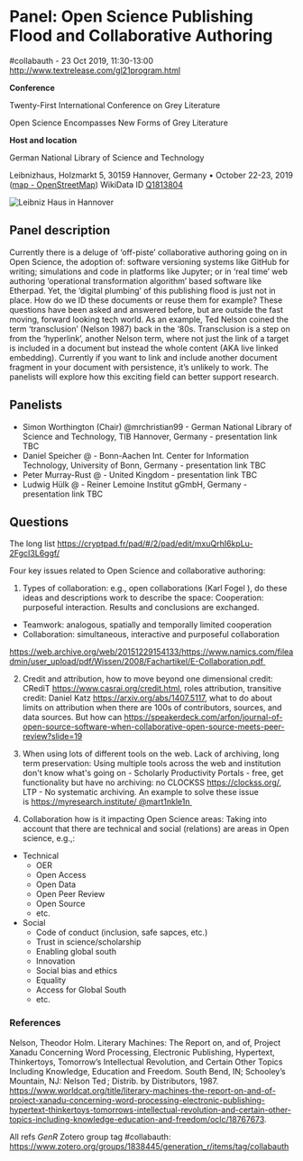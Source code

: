 # Panel: Open Science Publishing Flood and Collaborative Authoring

#collabauth - 23 Oct 2019, 11:30-13:00 http://www.textrelease.com/gl21program.html

**Conference**

Twenty-First International Conference on Grey Literature

Open Science Encompasses New Forms of Grey Literature

**Host and location**

German National Library of Science and Technology

Leibnizhaus, Holzmarkt 5, 30159 Hannover, Germany • October 22-23, 2019 ([map - OpenStreetMap](https://www.openstreetmap.org/search?query=Leibnizhaus%2C%20Holzmarkt%205%2C%20Hannover#map=19/52.37141/9.73223)) WikiData ID [Q1813804](https://www.wikidata.org/wiki/Q1813804)

![Leibniz Haus in Hannover](https://upload.wikimedia.org/wikipedia/commons/1/1c/Leibniz_Haus_2008.jpg "Leibniz Haus in Hannover")

## Panel description

Currently there is a deluge of ‘off-piste’ collaborative authoring going on in Open Science, the adoption of: software versioning systems like GitHub for writing; simulations and code in platforms like Jupyter; or in ‘real time’ web authoring ‘operational transformation algorithm’ based software like Etherpad. Yet, the ‘digital plumbing’ of this publishing flood is just not in place. How do we ID these documents or reuse them for example? These questions have been asked and answered before, but are outside the fast moving, forward looking tech world. As an example, Ted Nelson coined the term ‘transclusion’ (Nelson 1987) back in the ‘80s. Transclusion is a step on from the ‘hyperlink’, another Nelson term, where not just the link of a target is included in a document but instead the whole content (AKA live linked embedding). Currently if you want to link and include another document fragment in your document with persistence, it’s unlikely to work. The panelists will explore how this exciting field can better support research.

## Panelists

 - Simon Worthington (Chair) @mrchristian99 - German National Library of Science and Technology, TIB Hannover, Germany - presentation link TBC
 - Daniel Speicher @ - Bonn-Aachen Int. Center for Information Technology, University of Bonn, Germany - presentation link TBC
 - Peter Murray-Rust @ - United Kingdom - presentation link TBC
 - Ludwig Hülk @ - Reiner Lemoine Institut gGmbH, Germany - presentation link TBC
 
## Questions

The long list https://cryptpad.fr/pad/#/2/pad/edit/mxuQrhI6kpLu-2FgcI3L6ggf/

Four key issues related to Open Science and collaborative authoring:

 1. Types of collaboration: e.g., open collaborations (Karl Fogel ), do these ideas and descriptions work to describe the space:
Cooperation: purposeful interaction. Results and conclusions are exchanged.

 - Teamwork: analogous, spatially and temporally limited cooperation
 - Collaboration: simultaneous, interactive and purposeful collaboration

https://web.archive.org/web/20151229154133/https://www.namics.com/fileadmin/user_upload/pdf/Wissen/2008/Fachartikel/E-Collaboration.pdf 

2. Credit and attribution, how to move beyond one dimensional credit: CRediT https://www.casrai.org/credit.html, roles attribution, transitive credit: Daniel Katz https://arxiv.org/abs/1407.5117, what to do about limits on attribution when there are 100s of contributors, sources, and data sources. But how can https://speakerdeck.com/arfon/journal-of-open-source-software-when-collaborative-open-source-meets-peer-review?slide=19

3. When using lots of different tools on the web. Lack of archiving, long term preservation: Using multiple tools across the web and institution don't know what's going on - Scholarly Productivity Portals - free, get functionality but have no archiving: no CLOCKSS https://clockss.org/, LTP - No systematic archiving. An example to solve these issue is https://myresearch.institute/ @mart1nkle1n 

4. Collaboration how is it impacting Open Science areas: Taking into account that there are technical and social (relations) are areas in Open science, e.g.,:
 - Technical
   - OER
   - Open Access
   - Open Data
   - Open Peer Review
   - Open Source
   - etc.
 - Social
   - Code of conduct (inclusion, safe sapces, etc.)
   - Trust in science/scholarship
   - Enabling global south
   - Innovation
   - Social bias and ethics
   - Equality
   - Access for Global South 
   - etc.

### References

Nelson, Theodor Holm. Literary Machines: The Report on, and of, Project Xanadu Concerning Word Processing, Electronic Publishing, Hypertext, Thinkertoys, Tomorrow’s Intellectual Revolution, and Certain Other Topics Including Knowledge, Education and Freedom. South Bend, IN; Schooley’s Mountain, NJ: Nelson Ted ; Distrib. by Distributors, 1987. https://www.worldcat.org/title/literary-machines-the-report-on-and-of-project-xanadu-concerning-word-processing-electronic-publishing-hypertext-thinkertoys-tomorrows-intellectual-revolution-and-certain-other-topics-including-knowledge-education-and-freedom/oclc/18767673.

All refs *GenR* Zotero group tag #collabauth: https://www.zotero.org/groups/1838445/generation_r/items/tag/collabauth
 


 
 



